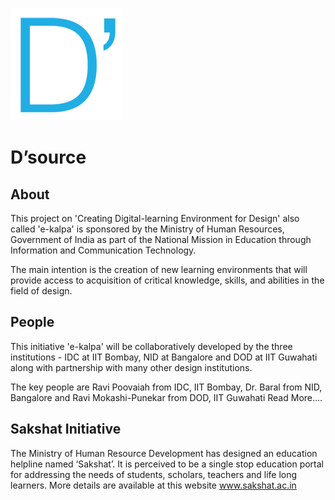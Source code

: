 ![logo](https://raw.githubusercontent.com/IITB-P13098/Dsource.in/master/wiki/skins/common/images/wiki.png)

# D’source

## About
This project on 'Creating Digital-learning Environment for Design' also called 'e-kalpa' is sponsored by the Ministry of Human Resources, Government of India as part of the National Mission in Education through Information and Communication Technology.

The main intention is the creation of new learning environments that will provide access to acquisition of critical knowledge, skills, and abilities in the field of design.

## People
This initiative 'e-kalpa' will be collaboratively developed by the three institutions - IDC at IIT Bombay, NID at Bangalore and DOD at IIT Guwahati along with partnership with many other design institutions.

The key people are Ravi Poovaiah from IDC, IIT Bombay, Dr. Baral from NID, Bangalore and Ravi Mokashi-Punekar from DOD, IIT Guwahati 
Read More....
 
## Sakshat Initiative
The Ministry of Human Resource Development has designed an education helpline named ‘Sakshat’. It is perceived to be a single stop education portal for addressing the needs of students, scholars, teachers and life long learners.
More details are available at this website www.sakshat.ac.in
 